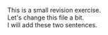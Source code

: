 This is a small revision exercise.  
Let's change this file a bit.  
I will add these two sentences.  